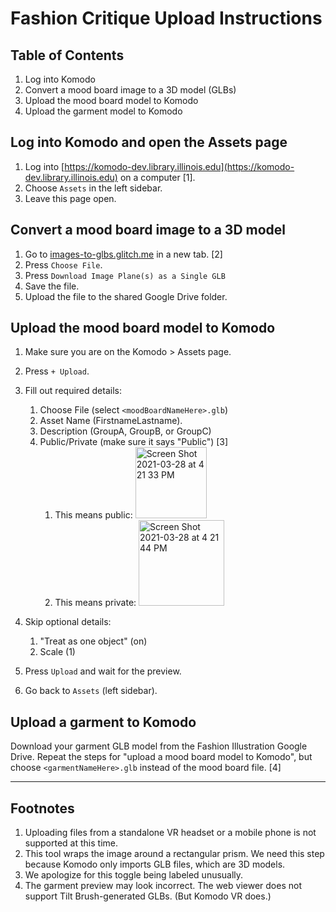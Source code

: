 # Fashion Critique Upload Instructions

## Table of Contents

1. Log into Komodo
1. Convert a mood board image to a 3D model (GLBs)
3. Upload the mood board model to Komodo
4. Upload the garment model to Komodo

## Log into Komodo and open the Assets page

1. Log into [https://komodo-dev.library.illinois.edu](https://komodo-dev.library.illinois.edu) on a computer [1].
2. Choose `Assets` in the left sidebar.
3. Leave this page open. 

## Convert a mood board image to a 3D model

1. Go to [images-to-glbs.glitch.me](http://images-to-glbs.glitch.me) in a new tab. [2]
2. Press `Choose File`.
3. Press `Download Image Plane(s) as a Single GLB`
4. Save the file.
5. Upload the file to the shared Google Drive folder.

## Upload the mood board model to Komodo

1. Make sure you are on the Komodo > Assets page.
3. Press `+ Upload`.
4. Fill out required details: 
   1. Choose File (select `<moodBoardNameHere>.glb`)
   2. Asset Name  (FirstnameLastname).
   1. Description (GroupA, GroupB, or GroupC)
   3. Public/Private (make sure it says "Public") [3]
      1. This means public: <img width="114" alt="Screen Shot 2021-03-28 at 4 21 33 PM" src="https://user-images.githubusercontent.com/8165314/112768416-ab57be80-8fe1-11eb-81d8-55ed894a1dbb.png">
      2. This means private: <img width="137" alt="Screen Shot 2021-03-28 at 4 21 44 PM" src="https://user-images.githubusercontent.com/8165314/112768428-b3176300-8fe1-11eb-888a-1184f836981c.png">

5. Skip optional details: 
   1. "Treat as one object" (on) 
   3. Scale (1)
6. Press `Upload` and wait for the preview.
7. Go back to `Assets` (left sidebar).

## Upload a garment to Komodo

Download your garment GLB model from the Fashion Illustration Google Drive. Repeat the steps for "upload a mood board model to Komodo", but choose `<garmentNameHere>.glb` instead of the mood board file. [4]
___

## Footnotes
1. Uploading files from a standalone VR headset or a mobile phone is not supported at this time.
2. This tool wraps the image around a rectangular prism. We need this step because Komodo only imports GLB files, which are 3D models. 
3. We apologize for this toggle being labeled unusually.
4. The garment preview may look incorrect. The web viewer does not support Tilt Brush-generated GLBs. (But Komodo VR does.)

